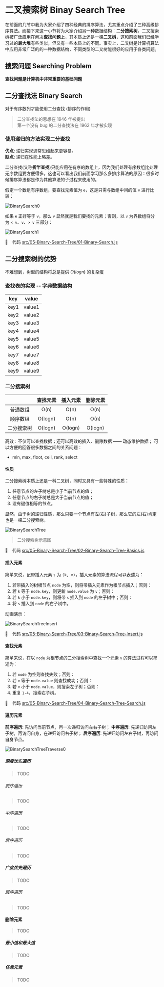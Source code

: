 # 二叉搜索树 Binay Search Tree

在前面的几节中我为大家介绍了四种经典的排序算法，尤其重点介绍了三种高级排序算法。而接下来这一小节将为大家介绍另一种数据结构：**二分搜索树**。二叉搜索树被广泛应用在解决**查找问题**上，其本质上还是一棵**二叉树**，这和前面我们已经学习过的**最大堆**有些类似，但又有一些本质上的不同。事实上，二叉树是计算机算法中应用非常广泛的的一种数据结构，不同类型的二叉树能很好的应用于各类问题。

## 搜索问题 Searching Problem

**查找问题是计算机中非常重要的基础问题**

## 二分查找法 Binary Search

对于有序数列才能使用二分查找 (排序的作用)

> 二分查找法的思想在 1946 年被提出<br>
> 第一个没有 bug 的二分查找法在 1962 年才被实现

### 使用递归的方法实现二分查找

**优点**: 递归实现通常思维起来更容易。<br>
**缺点**: 递归在性能上略差。

二分查找(又称**折半查找**)只能应用在有序的数组上，因为我们处理有序数组比处理无序数组要方便得多。这也可以看出我们前面学习那么多排序算法的原因：很多时候排序算法都是作为其他算法的子过程来使用的。

假定一个数组有序数组，要查找元素值为 `e`，这是只需与数组中间的值 `v` 进行比较：

![BinarySearch0](assets/BinarySearch0.png)

如果 `e` 正好等于 `v`，那么 `v` 显然就是我们要找的元素；否则，以 `v` 为界数组将分为 `< v`、`v`、`> v` 三部分：

![BinarySearch1](assets/BinarySearch1.png)

🔗&emsp;代码 [src/05-Binary-Search-Tree/01-Binary-Search.js](../src/05-Binary-Search-Tree/01-Binary-Search.js)

## 二分搜索树的优势

不难想到，树型的结构将总是提供 $O(log{n})$ 的复杂度

### 查找表的实现 -- 字典数据结构

| key  | value  |
|:----:|:------:|
| key1 | value1 |
| key2 | value2 |
| key3 | value3 |
| key4 | value4 |
| key5 | value5 |
| key6 | value6 |
| key7 | value7 |
| key8 | value8 |
| key9 | value9 |

### 二分搜索树

|           | 查找元素 | 插入元素 | 删除元素 |
|:---------:|:-------:|:-------:|:------:|
| 普通数组   | O(n)    | O(n)    | O(n)   |
| 顺序数组   | O(logn) | O(n)    | O(n)   |
| 二分搜索树 | O(logn) | O(logn) | O(logn) |

高效：不仅可以查找数据；还可以高效的插入、删除数据 —— 动态维护数据；
可以方便的回答很多数据之间的关系问题：

- min, max, floot, ceil, rank, select

#### 性质

二分搜索树本质上还是一科二叉树，同时又具有一些特殊的性质：

1. 任意节点的左子树总是小于当前节点的值；
2. 任意节点的右子树总是大于当前节点的值；
3. 没有键值相等的节点。

显然，由于树的递归性质，那么只要一个节点有左(右)子树，那么它的左(右)肯定也是一棵二分搜索树。

![BinarySearchTree](assets/BinarySearchTree1.png)

> 二分搜索树示意图

🔗&emsp;代码 [src/05-Binary-Search-Tree/02-Binary-Search-Tree-Basics.js](../src/05-Binary-Search-Tree/02-Binary-Search-Tree-Basics.js)

#### 插入元素

简单来说，记带插入元素 `s` 为 `(k, v)`，插入元素的算法流程可以表述为：

1. 若带插入的树根节点 `node` 为空，则将带插入元素作为根节点插入；否则：
2. 若 `k` 等于 `node.key`，则更新 `node.value` 为 `v`；否则：
3. 若 `k` 小于 `node.key`，则将带 `s` 插入到 `node` 的左子树中；否则：
4. 将 `s` 插入到 `node` 的右子树中。

动画演示：

![BinarySearchTreeInsert](assets/BinarySearchTreeInsert.gif)

🔗&emsp;代码 [src/05-Binary-Search-Tree/03-Binary-Search-Tree-Insert.js](../src/05-Binary-Search-Tree/03-Binary-Search-Tree-Insert.js)

#### 查找元素

简单来说，在以 `node` 为根节点的二分搜索树中查找一个元素 `v` 的算法过程可以简述为：

1. 若 `node` 为空则查找失败；否则：
2. 若 `v` 等于 `node.value` 则查找成功；否则：
3. 若 `v` 小于 `node.value`，则搜索左子树；否则：
4. 重复 `1-4`，搜索右子树。

🔗&emsp;代码 [src/05-Binary-Search-Tree/04-Binary-Search-Tree-Search.js](../src/05-Binary-Search-Tree/04-Binary-Search-Tree-Search.js)

#### 遍历元素

**前序遍历**: 先访问当前节点，再一次递归访问左右子树；
**中序遍历**: 先递归访问左子树，再访问自身，在递归访问右子树；
**后序遍历**: 先递归访问左右子树，再访问自身节点。

![BinarySearchTreeTraverse0](assets/BinarySearchTreeTraverse0.png)

##### 深度优先遍历

> TODO

###### 前序遍历

> TODO

###### 中序遍历

> TODO

###### 后序遍历

> TODO

##### 广度优先遍历

> TODO

###### 层序遍历

> TODO

#### 删除元素

> TODO

##### 最小值和最大值

> TODO

##### 任意元素

> TODO
